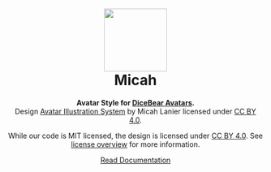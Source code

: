<h1 align="center"><img src="https://dicebear.com/api/micah/1.svg" width="124" /> <br />Micah</h1>
<p align="center">
  <strong>Avatar Style for <a href="https://dicebear.com/">DiceBear Avatars</a>.</strong><br />
  Design <a href="https://www.figma.com/community/file/829741575478342595">Avatar Illustration System</a> by Micah Lanier licensed under <a href="https://creativecommons.org/licenses/by/4.0/">CC BY 4.0</a>.
</p>

<p align="center">
  While our code is MIT licensed, the design is licensed under
  <a href="https://creativecommons.org/licenses/by/4.0/">CC BY 4.0</a>. See <a href="https://dicebear.com/licenses">license overview</a>
  for more information.
</p>

<p align="center">
  <a href="https://dicebear.com/styles/micah">
    Read Documentation
  </a>
</p>
